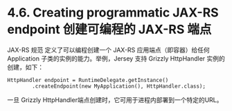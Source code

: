 4.6. Creating programmatic JAX-RS endpoint 创建可编程的 JAX-RS 端点
========================

JAX-RS 规范 定义了可以编程创建一个 JAX-RS 应用端点（即容器）给任何 Application 子类的实例的能力。举例，Jersey 支持 Grizzly HttpHandler 实例的创建，如下：

	HttpHandler endpoint = RuntimeDelegate.getInstance()
	        .createEndpoint(new MyApplication(), HttpHandler.class);

一旦 Grizzly HttpHandler端点创建时，它可用于进程内部署到一个特定的URL。